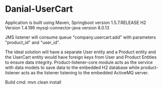 # Danial-UserCart
Application is built using Maven,
 Springboot version 1.5.7.RELEASE
 H2 Version 1.4.196
 mysql-connector-java version 8.0.13

JMS listener will consume queue "company.usercart.add" with parameters "product_id" and "user_id".

The ideal solution will have a separate User entity and a Product entity and the UserCart entity would have foreign keys from User and Product Entities to ensure data integrity.
Product-listener-core module acts as the service with data models to save data to the embedded H2 database while product-listener acts as the listener listening to the embedded ActiveMQ server.

Build cmd: mvn clean install
